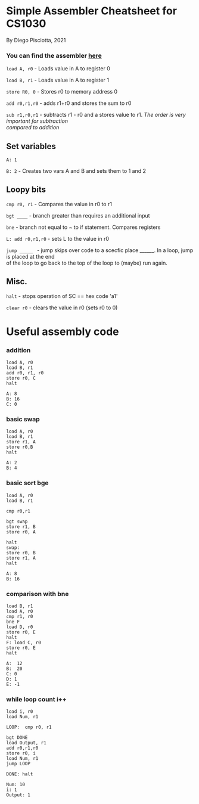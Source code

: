 # Simple Assembler Cheatsheet for CS1030
By Diego Pisciotta, 2021<br>

### You can find the assembler [here](https://my.eng.utah.edu/~cs1400/assembler-master/Assembler.html)

```load A, r0``` - Loads value in A to register 0 <br>

```load B, r1``` - Loads value in A to register 1 <br>

```store R0, 0``` - Stores r0 to memory address 0 <br>

```add r0,r1,r0``` - adds r1+r0 and stores the sum to r0 <br>

```sub r1,r0,r1``` - subtracts r1 - r0 and a stores value to r1. *The order is *very* important for subtraction*<br>*compared to addition*<br>


## Set variables
```A: 1```

```B: 2``` - Creates two vars A and B and sets them to 1 and 2

## Loopy bits
```cmp r0, r1``` - Compares the value in r0 to r1<br>

```bgt ____``` - branch greater than requires an additional input<br>

```bne``` - branch not equal to ~ to if statement. Compares registers <br>

```L: add r0,r1,r0``` - sets L to the value in r0<br>

```jump _____ ``` - jump skips over code to a scecfic place ______. In a loop, jump is placed at the end<br>of the loop to go back to the top of the loop to (maybe) run again.<br>





## Misc.
```halt``` - stops operation of SC == hex code 'a1'<br>

```clear r0``` - clears the value in r0 (sets r0 to 0)<br>


# Useful assembly code

### addition
```load A, r0```<br>
```load B, r1 ```<br>
```add r0, r1, r0```<br>
```store r0, C```<br>
```halt```<br>

```A: 8```<br>
```B: 16```<br>
```C: 0```<br>



### basic swap
```load A, r0```<br>
```load B, r1```<br>
```store r1, A```<br>
```store r0,B ```<br>
```halt```<br>

```A: 2```<br>
```B: 4```<br>


### basic sort bge
```load A, r0```<br>
```load B, r1```<br>

```cmp r0,r1```<br>

```bgt swap```<br>
```store r1, B```<br>
```store r0, A```<br>

```halt```<br>
```swap: ```<br>
```store r0, B```<br>
```store r1, A```<br>
```halt```<br>

```A: 8```<br>
```B: 16```<br>

### comparison with bne
```load B, r1```<br>
```load A, r0```<br>
```cmp r1, r0```<br>
```bne F```<br>
```load D, r0```<br>
```store r0, E```<br>
```halt```<br>
```F: load C, r0```<br>
```store r0, E```<br>
```halt```<br>

```A:  12```<br>
```B:  20```<br>
```C: 0```<br>
```D: 1```<br>
```E: -1```<br>


### while loop count i++
```load i, r0``` <br>
```load Num, r1```<br>

```LOOP:  cmp r0, r1```<br>

```bgt DONE```<br>
```load Output, r1```<br>
```add r0,r1,r0```<br>
```store r0, i```<br>
```load Num, r1```<br>
```jump LOOP```<br>

```DONE: halt```<br>

```Num: 10```<br>
```i: 1```<br>
```Output: 1```<br>